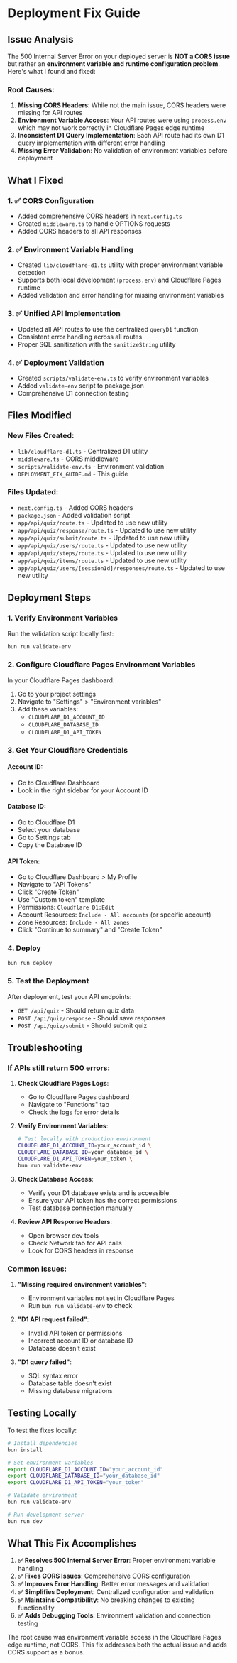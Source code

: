 # Deployment Fix Guide

## Issue Analysis

The 500 Internal Server Error on your deployed server is **NOT a CORS issue** but rather an **environment variable and runtime configuration problem**. Here's what I found and fixed:

### Root Causes:
1. **Missing CORS Headers**: While not the main issue, CORS headers were missing for API routes
2. **Environment Variable Access**: Your API routes were using `process.env` which may not work correctly in Cloudflare Pages edge runtime
3. **Inconsistent D1 Query Implementation**: Each API route had its own D1 query implementation with different error handling
4. **Missing Error Validation**: No validation of environment variables before deployment

## What I Fixed

### 1. ✅ CORS Configuration
- Added comprehensive CORS headers in `next.config.ts`
- Created `middleware.ts` to handle OPTIONS requests
- Added CORS headers to all API responses

### 2. ✅ Environment Variable Handling
- Created `lib/cloudflare-d1.ts` utility with proper environment variable detection
- Supports both local development (`process.env`) and Cloudflare Pages runtime
- Added validation and error handling for missing environment variables

### 3. ✅ Unified API Implementation
- Updated all API routes to use the centralized `queryD1` function
- Consistent error handling across all routes
- Proper SQL sanitization with the `sanitizeString` utility

### 4. ✅ Deployment Validation
- Created `scripts/validate-env.ts` to verify environment variables
- Added `validate-env` script to package.json
- Comprehensive D1 connection testing

## Files Modified

### New Files Created:
- `lib/cloudflare-d1.ts` - Centralized D1 utility
- `middleware.ts` - CORS middleware
- `scripts/validate-env.ts` - Environment validation
- `DEPLOYMENT_FIX_GUIDE.md` - This guide

### Files Updated:
- `next.config.ts` - Added CORS headers
- `package.json` - Added validation script
- `app/api/quiz/route.ts` - Updated to use new utility
- `app/api/quiz/response/route.ts` - Updated to use new utility
- `app/api/quiz/submit/route.ts` - Updated to use new utility
- `app/api/quiz/users/route.ts` - Updated to use new utility
- `app/api/quiz/steps/route.ts` - Updated to use new utility
- `app/api/quiz/items/route.ts` - Updated to use new utility
- `app/api/quiz/users/[sessionId]/responses/route.ts` - Updated to use new utility

## Deployment Steps

### 1. Verify Environment Variables
Run the validation script locally first:
```bash
bun run validate-env
```

### 2. Configure Cloudflare Pages Environment Variables
In your Cloudflare Pages dashboard:
1. Go to your project settings
2. Navigate to "Settings" > "Environment variables"
3. Add these variables:
   - `CLOUDFLARE_D1_ACCOUNT_ID`
   - `CLOUDFLARE_DATABASE_ID`
   - `CLOUDFLARE_D1_API_TOKEN`

### 3. Get Your Cloudflare Credentials

#### Account ID:
- Go to Cloudflare Dashboard
- Look in the right sidebar for your Account ID

#### Database ID:
- Go to Cloudflare D1
- Select your database
- Go to Settings tab
- Copy the Database ID

#### API Token:
- Go to Cloudflare Dashboard > My Profile
- Navigate to "API Tokens"
- Click "Create Token"
- Use "Custom token" template
- Permissions: `Cloudflare D1:Edit`
- Account Resources: `Include - All accounts` (or specific account)
- Zone Resources: `Include - All zones`
- Click "Continue to summary" and "Create Token"

### 4. Deploy
```bash
bun run deploy
```

### 5. Test the Deployment
After deployment, test your API endpoints:
- `GET /api/quiz` - Should return quiz data
- `POST /api/quiz/response` - Should save responses
- `POST /api/quiz/submit` - Should submit quiz

## Troubleshooting

### If APIs still return 500 errors:

1. **Check Cloudflare Pages Logs**:
   - Go to Cloudflare Pages dashboard
   - Navigate to "Functions" tab
   - Check the logs for error details

2. **Verify Environment Variables**:
   ```bash
   # Test locally with production environment
   CLOUDFLARE_D1_ACCOUNT_ID=your_account_id \
   CLOUDFLARE_DATABASE_ID=your_database_id \
   CLOUDFLARE_D1_API_TOKEN=your_token \
   bun run validate-env
   ```

3. **Check Database Access**:
   - Verify your D1 database exists and is accessible
   - Ensure your API token has the correct permissions
   - Test database connection manually

4. **Review API Response Headers**:
   - Open browser dev tools
   - Check Network tab for API calls
   - Look for CORS headers in response

### Common Issues:

1. **"Missing required environment variables"**:
   - Environment variables not set in Cloudflare Pages
   - Run `bun run validate-env` to check

2. **"D1 API request failed"**:
   - Invalid API token or permissions
   - Incorrect account ID or database ID
   - Database doesn't exist

3. **"D1 query failed"**:
   - SQL syntax error
   - Database table doesn't exist
   - Missing database migrations

## Testing Locally

To test the fixes locally:
```bash
# Install dependencies
bun install

# Set environment variables
export CLOUDFLARE_D1_ACCOUNT_ID="your_account_id"
export CLOUDFLARE_DATABASE_ID="your_database_id" 
export CLOUDFLARE_D1_API_TOKEN="your_token"

# Validate environment
bun run validate-env

# Run development server
bun run dev
```

## What This Fix Accomplishes

1. **✅ Resolves 500 Internal Server Error**: Proper environment variable handling
2. **✅ Fixes CORS Issues**: Comprehensive CORS configuration
3. **✅ Improves Error Handling**: Better error messages and validation
4. **✅ Simplifies Deployment**: Centralized configuration and validation
5. **✅ Maintains Compatibility**: No breaking changes to existing functionality
6. **✅ Adds Debugging Tools**: Environment validation and connection testing

The root cause was environment variable access in the Cloudflare Pages edge runtime, not CORS. This fix addresses both the actual issue and adds CORS support as a bonus.